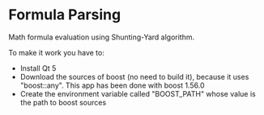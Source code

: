 # Formula Parsing

Math formula evaluation using Shunting-Yard algorithm.

To make it work you have to:
- Install Qt 5
- Download the sources of boost (no need to build it), because it uses "boost::any". This app has been done with boost 1.56.0
- Create the environment variable called "BOOST_PATH" whose value is the path to boost sources
